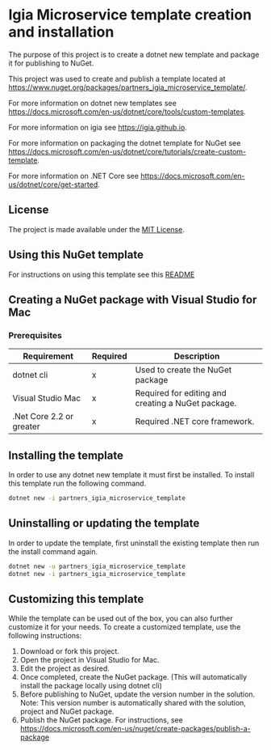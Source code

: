 ﻿# Igia Microservice template creation and installation

The purpose of this project is to create a dotnet new template and package it for publishing to NuGet.  

This project was used to create and publish a template located at <https://www.nuget.org/packages/partners_igia_microservice_template/>.

For more information on dotnet new templates see <https://docs.microsoft.com/en-us/dotnet/core/tools/custom-templates>.

For more information on igia see <https://igia.github.io>.

For more information on packaging the dotnet template for NuGet see <https://docs.microsoft.com/en-us/dotnet/core/tutorials/create-custom-template>.

For more information on .NET Core see <https://docs.microsoft.com/en-us/dotnet/core/get-started>.

## License

The project is made available under the [MIT License](LICENSE.md).

## Using this NuGet template

For instructions on using this template see this [README](<https://github.com/nicholas-barboutis/partners_igia_microservice_template/blob/master/partners_igia_microservice_template/content/src/microservice_template/README.md>)

## Creating a NuGet package with Visual Studio for Mac

### Prerequisites

| Requirement              | Required | Description                                        |
| ------------------------ | -------- | -------------------------------------------------- |
| dotnet cli               | x        | Used to create the NuGet package                   |
| Visual Studio Mac        | x        | Required for editing and creating a NuGet package. |
| .Net Core 2.2 or greater | x        | Required .NET core framework.                      |

## Installing the template

In order to use any dotnet new template it must first be installed. To install this template run the following command.

```bash
dotnet new -i partners_igia_microservice_template
```

## Uninstalling or updating the template

In order to update the template, first uninstall the existing template then run the install command again.

```bash
dotnet new -u partners_igia_microservice_template
dotnet new -i partners_igia_microservice_template
```

## Customizing this template

While the template can be used out of the box, you can also further customize it for your needs. To create a customized template, use the following instructions:

1. Download or fork this project.
2. Open the project in Visual Studio for Mac.
3. Edit the project as desired.
4. Once completed, create the NuGet package. (This will automatically install the package locally using dotnet cli)
5. Before publishing to NuGet, update the version number in the solution.  Note: This version number is automatically shared with the solution, project and NuGet package.
6. Publish the NuGet package. For instructions, see <https://docs.microsoft.com/en-us/nuget/create-packages/publish-a-package>